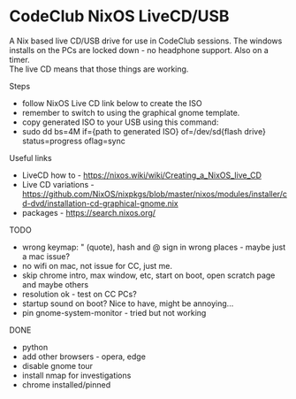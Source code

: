 # CodeClub NixOS LiveCD/USB

A Nix based live CD/USB drive for use in CodeClub sessions.
The windows installs on the PCs are locked down - no headphone support. Also on a timer.  
The live CD means that those things are working.

Steps
* follow NixOS Live CD link below to create the ISO
* remember to switch to using the graphical gnome template.
* copy generated ISO to your USB using this command:
* sudo dd bs=4M if={path to generated ISO} of=/dev/sd{flash drive} status=progress oflag=sync

Useful links
* LiveCD how to - https://nixos.wiki/wiki/Creating_a_NixOS_live_CD
* Live CD variations - https://github.com/NixOS/nixpkgs/blob/master/nixos/modules/installer/cd-dvd/installation-cd-graphical-gnome.nix
* packages - https://search.nixos.org/

TODO
* wrong keymap: " (quote), hash and @ sign in wrong places - maybe just a mac issue?
* no wifi on mac, not issue for CC, just me.
* skip chrome intro, max window, etc, start on boot, open scratch page and maybe others
* resolution ok - test on CC PCs?
* startup sound on boot? Nice to have, might be annoying...
* pin gnome-system-monitor - tried but not working

DONE
* python
* add other browsers - opera, edge
* disable gnome tour
* install nmap for investigations
* chrome installed/pinned
